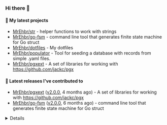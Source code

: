 ### Hi there 👋

#### 🌱 My latest projects

- [MrEhbr/str](https://github.com/MrEhbr/str) - helper functions to work with strings
- [MrEhbr/go-fsm](https://github.com/MrEhbr/go-fsm) - command line tool that generates finite state machine for Go struct
- [MrEhbr/dotfiles](https://github.com/MrEhbr/dotfiles) - My dotfiles
- [MrEhbr/populator](https://github.com/MrEhbr/populator) - Tool for seeding a database with records from simple .yaml files.
- [MrEhbr/pgxext](https://github.com/MrEhbr/pgxext) - A set of libraries for working with https://github.com/jackc/pgx

#### 🔭 Latest releases I've contributed to

- [MrEhbr/pgxext](https://github.com/MrEhbr/pgxext) ([v2.0.0](https://github.com/MrEhbr/pgxext/releases/tag/v2.0.0), 4 months ago) - A set of libraries for working with https://github.com/jackc/pgx
- [MrEhbr/go-fsm](https://github.com/MrEhbr/go-fsm) ([v2.0.0](https://github.com/MrEhbr/go-fsm/releases/tag/v2.0.0), 6 months ago) - command line tool that generates finite state machine for Go struct

<details>


  <h4>⭐ Recent Stars</h4>
  <ul>
  
  <li><a href="https://github.com/MrEhbr/app">MrEhbr/app</a> -  (1 day ago)</li>
  <li><a href="https://github.com/jhillyerd/plugin-git">jhillyerd/plugin-git</a> - Git plugin for the Fish shell (similar to oh-my-zsh git) (11 months ago)</li>
  <li><a href="https://github.com/wailsapp/wails">wailsapp/wails</a> - Create beautiful applications using Go (1 year ago)</li>
  <li><a href="https://github.com/felixge/benchmore">felixge/benchmore</a> -  (1 year ago)</li>
  <li><a href="https://github.com/pure-fish/pure">pure-fish/pure</a> - Pretty, minimal, and fast prompt for Fish shell inspired by sindresorhus/pure (2 years ago)</li>
  <li><a href="https://github.com/MrEhbr/populator">MrEhbr/populator</a> - Tool for seeding a database with records from simple .yaml files. (2 years ago)</li>
  <li><a href="https://github.com/MrEhbr/pgxext">MrEhbr/pgxext</a> - A set of libraries for working with https://github.com/jackc/pgx (2 years ago)</li>
  <li><a href="https://github.com/cristalhq/aconfig">cristalhq/aconfig</a> - Simple, useful and opinionated config loader. (2 years ago)</li>
  <li><a href="https://github.com/auxten/postgresql-parser">auxten/postgresql-parser</a> - Pure Golang PostgreSQL (SQL:2011, SQL:2008, SQL:2003, SQL:1999, and SQL-92 Standard) Parser (2 years ago)</li>
  <li><a href="https://github.com/commitizen/cz-cli">commitizen/cz-cli</a> - The commitizen command line utility. #BlackLivesMatter (2 years ago)</li>
  </ul>

  
  <h4>👯 Check out some of my recent followers</h4>
  <ul>
  
  <li><a href="https://github.com/Deprecator">Deprecator</a></li>
  </ul>

  <h4>💬 Feedback</h4>

  <p>
    If you use one of my projects, I'd love to hear from you!
    Don't be shy and let me know what you liked and what needs being improved.
    Got an issue? Open a ticket, I don't bite and will try my best to help!
  </p>

  <h4>📫 How to reach me</h4>
  <ul>
    <li>Twitter: <a href="https://twitter.com/mr_ehbr">https://twitter.com/mr_ehbr</a></li>
  </ul>

  <hr />

  <img src="https://github-readme-stats.vercel.app/api?username=MrEhbr&count_private=true&show_icons=true&theme=dracula"/>
</details>